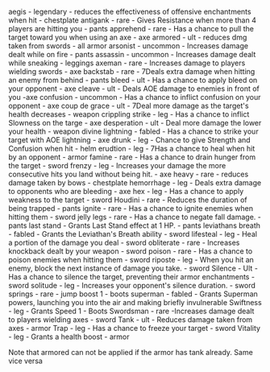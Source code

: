 aegis - legendary - reduces the effectiveness of offensive enchantments when hit - chestplate
antigank - rare - Gives Resistance when more than 4 players are hitting you - pants
apprehend - rare - Has a chance to pull the target toward you when using an axe - axe
armored - ult - reduces dmg taken from swords - all armor
arsonist - uncommon - Increases damage dealt while on fire - pants
assassin - uncommon - Increases damage dealt while sneaking - leggings
axeman - rare - Increases damage to players wielding swords - axe
backstab - rare - 7Deals extra damage when hitting an enemy from behind - pants
bleed - ult - Has a chance to apply bleed on your opponent - axe 
cleave - ult - Deals AOE damage to enemies in front of you -axe
confusion - uncommon - Has a chance to inflict confusion on your opponent - axe
coup de grace - ult - 7Deal more damage as the target's health decreases - weapon
crippling strike - leg - Has a chance to inflict Slowness on the targe - axe
desperation - ult - Deal more damage the lower your health - weapon
divine lightning - fabled - Has a chance to strike your target with AOE lightning - axe 
drunk - leg - Chance to give Strength and Confusion when hit - helm
erudtion - leg - 7Has a chance to heal when hit by an opponent - armor
famine - rare - Has a chance to drain hunger from the target - sword 
frenzy - leg - Increases your damage the more consecutive hits you land without being hit. - axe 
heavy - rare - reduces damage taken by bows - chestplate
hemorrhage - leg - Deals extra damage to opponents who are bleeding - axe
hex - leg - Has a chance to apply weakness to the target - sword
Houdini - rare - Reduces the duration of being trapped - pants
ignite - rare - Has a chance to ignite enemies when hitting them - sword
jelly legs - rare - Has a chance to negate fall damage. - pants
last stand - Grants Last Stand effect at 1 HP. - pants
leviathans breath - fabled - Grants the Leviathan's Breath ability - sword
lifesteal - leg - Heal a portion of the damage you deal - sword
obliterate - rare - Increases knockback dealt by your weapon - sword
poison - rare - Has a chance to poison enemies when hitting them - sword 
riposte - leg - When you hit an enemy, block the next instance of damage you take. - sword
Silence - Ult - Has a chance to silence the target, preventing their armor enchantments - sword
solitude - leg - Increases your opponent's silence duration. - sword
springs - rare - jump boost 1 - boots
superman - fabled - Grants Superman powers, launching you into the air and making briefly invulnerable
Swiftness - leg - Grants Speed 1 - Boots
Swordsman - rare -Increases damage dealt to players wielding axes - sword
Tank - ult - Reduces damage taken from axes - armor
Trap - leg - Has a chance to freeze your target - sword
Vitality - leg - Grants a health boost - armor

Note that armored can not be applied if the armor has tank already. Same vice versa
